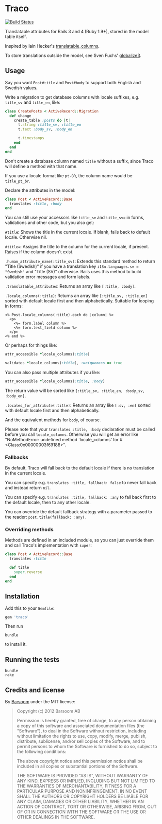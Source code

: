 # Traco

[![Build Status](https://secure.travis-ci.org/barsoom/traco.png)](http://travis-ci.org/barsoom/traco)

Translatable attributes for Rails 3 and 4 (Ruby 1.9+), stored in the model table itself.

Inspired by Iain Hecker's [translatable_columns](https://github.com/iain/translatable_columns/).

To store translations outside the model, see Sven Fuchs' [globalize3](https://github.com/svenfuchs/globalize3).


## Usage

Say you want `Post#title` and `Post#body` to support both English and Swedish values.

Write a migration to get database columns with locale suffixes, e.g. `title_sv` and `title_en`, like:

```ruby
class CreatePosts < ActiveRecord::Migration
  def change
    create_table :posts do |t|
      t.string :title_sv, :title_en
      t.text :body_sv, :body_en

      t.timestamps
    end
  end
end
```

Don't create a database column named `title` without a suffix, since Traco will define a method with that name.

If you use a locale format like `pt-BR`, the column name would be `title_pt_br`.

Declare the attributes in the model:

```ruby
class Post < ActiveRecord::Base
  translates :title, :body
end
```

You can still use your accessors like `title_sv` and `title_sv=` in forms, validations and other code, but you also get:

`#title`: Shows the title in the current locale. If blank, falls back to default locale. Otherwise nil.

`#title=`: Assigns the title to the column for the current locale, if present. Raises if the column doesn't exist.

`.human_attribute_name(:title_sv)`: Extends this standard method to return "Title (Swedish)" if you have a translation key `i18n.languages.sv = "Swedish"` and "Title (SV)" otherwise. Rails uses this method to build validation error messages and form labels.

`.translatable_attributes`: Returns an array like `[:title, :body]`.

`.locale_columns(:title)`: Returns an array like `[:title_sv, :title_en]` sorted with default locale first and then alphabetically. Suitable for looping in forms:

```erb
<% Post.locale_columns(:title).each do |column| %>
  <p>
    <%= form.label column %>
    <%= form.text_field column %>
  </p>
<% end %>
```

Or perhaps for things like:

```ruby
attr_accessible *locale_columns(:title)

validates *locale_columns(:title), :uniqueness => true
```

You can also pass multiple attributes if you like:

```ruby
attr_accessible *locale_columns(:title, :body)
```

The return value will be sorted like `[:title_sv, :title_en, :body_sv, :body_en]`.

`.locales_for_attribute(:title)`: Returns an array like `[:sv, :en]` sorted with default locale first and then alphabetically.

And the equivalent methods for `body`, of course.

Please note that your `translates :title, :body` declaration must be called before you call `locale_columns`. Otherwise you will get an error like "NoMethodError: undefined method `locale\_columns' for #\<Class:0x00000003f69188\>".


### Fallbacks

By default, Traco will fall back to the default locale if there is no translation in the current locale.

You can specify e.g. `translates :title, fallback: false` to never fall back and instead return `nil`.

You can specify e.g. `translates :title, fallback: :any` to fall back first to the default locale, then to any other locale.

You can override the default fallback strategy with a parameter passed to the reader: `post.title(fallback: :any)`.


### Overriding methods

Methods are defined in an included module, so you can just override them and call Traco's implementation with `super`:

```ruby
class Post < ActiveRecord::Base
  translates :title

  def title
    super.reverse
  end
end
```

## Installation

Add this to your `Gemfile`:

```ruby
gem 'traco'
```

Then run

    bundle

to install it.


## Running the tests

    bundle
    rake


<!-- Keeping this a hidden brain dump for now.

## TODO

We've intentionally kept this simple with no features we do not need.
We'd be happy to merge additional features that others contribute.

Possible improvements to make:

  * Validation that checks that at least one translation for a column exists.
  * Validation that checks that every translation for a column exists.
  * Scopes like `translated`, `translated_to(locale)`.
  * Support for region locales, like `en-US` and `en-GB`.

-->


## Credits and license

By [Barsoom](http://barsoom.se) under the MIT license:

>  Copyright (c) 2012 Barsoom AB
>
>  Permission is hereby granted, free of charge, to any person obtaining a copy
>  of this software and associated documentation files (the "Software"), to deal
>  in the Software without restriction, including without limitation the rights
>  to use, copy, modify, merge, publish, distribute, sublicense, and/or sell
>  copies of the Software, and to permit persons to whom the Software is
>  furnished to do so, subject to the following conditions:
>
>  The above copyright notice and this permission notice shall be included in
>  all copies or substantial portions of the Software.
>
>  THE SOFTWARE IS PROVIDED "AS IS", WITHOUT WARRANTY OF ANY KIND, EXPRESS OR
>  IMPLIED, INCLUDING BUT NOT LIMITED TO THE WARRANTIES OF MERCHANTABILITY,
>  FITNESS FOR A PARTICULAR PURPOSE AND NONINFRINGEMENT. IN NO EVENT SHALL THE
>  AUTHORS OR COPYRIGHT HOLDERS BE LIABLE FOR ANY CLAIM, DAMAGES OR OTHER
>  LIABILITY, WHETHER IN AN ACTION OF CONTRACT, TORT OR OTHERWISE, ARISING FROM,
>  OUT OF OR IN CONNECTION WITH THE SOFTWARE OR THE USE OR OTHER DEALINGS IN
>  THE SOFTWARE.
